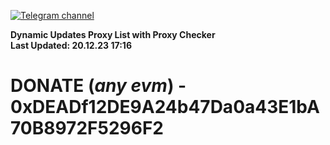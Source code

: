 [![Telegram channel](https://img.shields.io/endpoint?url=https://runkit.io/damiankrawczyk/telegram-badge/branches/master?url=https://t.me/n4z4v0d)](https://t.me/n4z4v0d) 

**Dynamic Updates Proxy List with Proxy Checker**  
**Last Updated: 20.12.23 17:16**

# DONATE (_any evm_) - 0xDEADf12DE9A24b47Da0a43E1bA70B8972F5296F2
